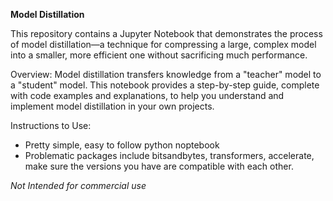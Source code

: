 **Model Distillation**

This repository contains a Jupyter Notebook that demonstrates the process of model distillation—a technique for compressing a large, complex model into a smaller, more efficient one without sacrificing much performance.

Overview:
Model distillation transfers knowledge from a "teacher" model to a "student" model. This notebook provides a step-by-step guide, complete with code examples and explanations, to help you understand and implement model distillation in your own projects.

Instructions to Use:
- Pretty simple, easy to follow python noptebook
- Problematic packages include bitsandbytes, transformers, accelerate, make sure the versions you have are compatible with each other.

 *Not Intended for commercial use*

